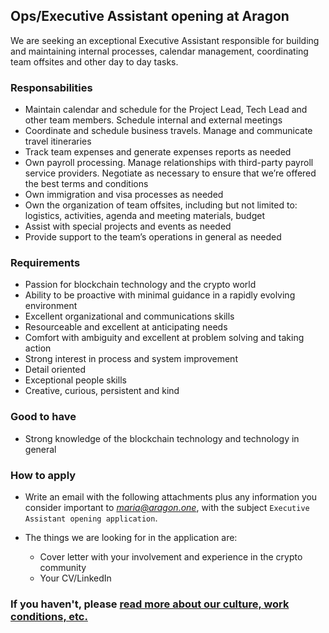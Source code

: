 ## Ops/Executive Assistant opening at Aragon

We are seeking an exceptional Executive Assistant responsible for building and maintaining internal processes, calendar management, coordinating team offsites and other day to day tasks.

### Responsabilities

- Maintain calendar and schedule for the Project Lead, Tech Lead and other team members. Schedule internal and external meetings
- Coordinate and schedule business travels. Manage and communicate travel itineraries
- Track team expenses and generate expenses reports as needed
- Own payroll processing. Manage relationships with third-party payroll service providers. Negotiate as necessary to ensure that we’re offered the best terms and conditions
- Own immigration and visa processes as needed
- Own the organization of team offsites, including but not limited to: logistics, activities, agenda and meeting materials, budget
- Assist with special projects and events as needed
- Provide support to the team’s operations in general as needed

### Requirements

- Passion for blockchain technology and the crypto world
- Ability to be proactive with minimal guidance in a rapidly evolving environment
- Excellent organizational and communications skills
- Resourceable and excellent at anticipating needs
- Comfort with ambiguity and excellent at problem solving and taking action
- Strong interest in process and system improvement
- Detail oriented
- Exceptional people skills
- Creative, curious, persistent and kind

### Good to have

- Strong knowledge of the blockchain technology and technology in general

### How to apply

- Write an email with the following attachments plus any information you consider important to *maria@aragon.one*, with the subject `Executive Assistant opening application`.

- The things we are looking for in the application are:

  - Cover letter with your involvement and experience in the crypto community
  - Your CV/LinkedIn

### If you haven't, please [read more about our culture, work conditions, etc.](/README.md)
